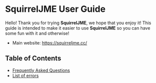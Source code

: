 # SquirrelJME User Guide

Hello! Thank you for trying **SquirrelJME**, we hope that you enjoy it! This
guide is intended to make it easier to use **SquirrelJME** so you can have
some fun with it and otherwise!

 * Main website: <https://squirreljme.cc/>

## Table of Contents

 * [Frequently Asked Questions](faq.mkd)
 * [List of errors](error-list.mkd)
